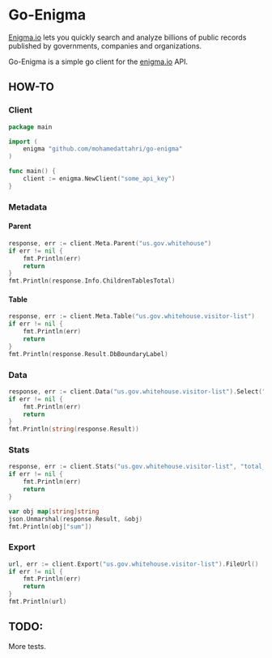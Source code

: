 # Go-Enigma

[Enigma.io](http://enigma.io) lets you quickly search and analyze billions of public records published by governments, companies and organizations.

Go-Enigma is a simple go client for the [enigma.io](https://app.enigma.io/api) API.

## HOW-TO

### Client

````go
package main

import (
	enigma "github.com/mohamedattahri/go-enigma"
)

func main() {
	client := enigma.NewClient("some_api_key")
}

````

### Metadata

#### Parent

````go
response, err := client.Meta.Parent("us.gov.whitehouse")
if err != nil {
	fmt.Println(err)
	return
}
fmt.Println(response.Info.ChildrenTablesTotal)
````

#### Table

````go
response, err := client.Meta.Table("us.gov.whitehouse.visitor-list")
if err != nil {
	fmt.Println(err)
	return
}
fmt.Println(response.Result.DbBoundaryLabel)
````

### Data

````go
response, err := client.Data("us.gov.whitehouse.visitor-list").Select("namefull", "appt_made_date").Sort("namefirst", enigma.Desc).Results()
if err != nil {
	fmt.Println(err)
	return
}
fmt.Println(string(response.Result))
````

### Stats

````go
response, err := client.Stats("us.gov.whitehouse.visitor-list", "total_people").Operation(enigma.Sum).Results()
if err != nil {
	fmt.Println(err)
	return
}

var obj map[string]string
json.Unmarshal(response.Result, &obj)
fmt.Println(obj["sum"])
````

### Export

````go
url, err := client.Export("us.gov.whitehouse.visitor-list").FileUrl()
if err != nil {
	fmt.Println(err)
	return
}
fmt.Println(url)
````

## TODO:
More tests.